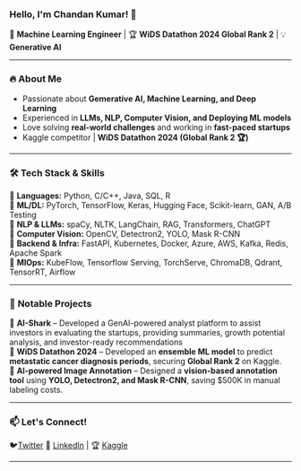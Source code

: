 ### **Hello, I'm Chandan Kumar! 👋**  
🚀 **Machine Learning Engineer** | 🏆 **WiDS Datathon 2024 Global Rank 2** | 💡 **Generative AI**  

---  

### 🔥 **About Me**  
- Passionate about **Gemerative AI, Machine Learning, and Deep Learning**  
- Experienced in **LLMs, NLP, Computer Vision, and Deploying ML models**  
- Love solving **real-world challenges** and working in **fast-paced startups**  
- Kaggle competitor | **WiDS Datathon 2024 (Global Rank 2 🏆)**  

---  

### 🛠 **Tech Stack & Skills**  
🔹 **Languages:** Python, C/C++, Java, SQL, R  
🔹 **ML/DL:** PyTorch, TensorFlow, Keras, Hugging Face, Scikit-learn, GAN, A/B Testing                       
🔹 **NLP & LLMs:** spaCy, NLTK, LangChain, RAG, Transformers, ChatGPT  
🔹 **Computer Vision:** OpenCV, Detectron2, YOLO, Mask R-CNN  
🔹 **Backend & Infra:** FastAPI, Kubernetes, Docker, Azure, AWS, Kafka, Redis, Apache Spark             
🔹 **MlOps:** KubeFlow, Tensorflow Serving, TorchServe, ChromaDB, Qdrant, TensorRT, Airflow

---  

### 📌 **Notable Projects**  
🔹 **AI-Shark** – Developed a GenAI-powered analyst platform to assist investors in evaluating the startups, providing summaries, growth potential analysis, and investor-ready recommendations  
🔹 **WiDS Datathon 2024** – Developed an **ensemble ML model** to predict **metastatic cancer diagnosis periods**, securing **Global Rank 2** on Kaggle.  
🔹 **AI-powered Image Annotation** – Designed a **vision-based annotation tool** using **YOLO, Detectron2, and Mask R-CNN**, saving $500K in manual labeling costs.  

---  

### 📫 **Let's Connect!**  
🐦[Twitter](https://x.com/chandan_kr__) 💼 [LinkedIn](https://www.linkedin.com/in/chandan-kumar-a8a50a198/) | 🏆 [Kaggle](https://www.kaggle.com/predator4hack)

---  
